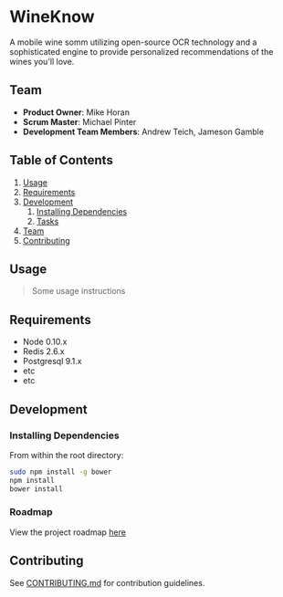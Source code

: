 # WineKnow

A mobile wine somm utilizing open-source OCR technology and a sophisticated engine to provide personalized 
recommendations of the wines you'll love.

## Team

  - __Product Owner__: Mike Horan
  - __Scrum Master__: Michael Pinter
  - __Development Team Members__: Andrew Teich, Jameson Gamble

## Table of Contents

1. [Usage](#Usage)
1. [Requirements](#requirements)
1. [Development](#development)
    1. [Installing Dependencies](#installing-dependencies)
    1. [Tasks](#tasks)
1. [Team](#team)
1. [Contributing](#contributing)

## Usage

> Some usage instructions

## Requirements

- Node 0.10.x
- Redis 2.6.x
- Postgresql 9.1.x
- etc
- etc

## Development

### Installing Dependencies

From within the root directory:

```sh
sudo npm install -g bower
npm install
bower install
```

### Roadmap

View the project roadmap [here](https://github.com/onyxpickle/onyxpickle/issues)

## Contributing

See [CONTRIBUTING.md](https://github.com/onyxpickle/onyxpickle/blob/master/CONTRIBUTING.md) for contribution guidelines.
